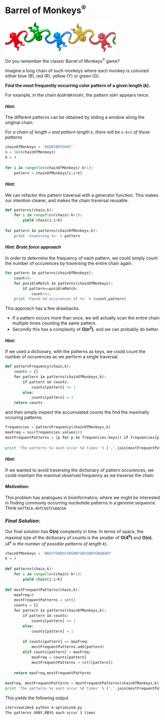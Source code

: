 # Barrel of Monkeys<sup>&reg;</sup>

![Monkeys](images/BarrelOfMonkeys.gif "Monkeys!")


Do you remember the classic Barrel of Monkeys<sup>&reg;</sup> game?

Imagine a long chain of such monkeys where each monkey is coloured
either blue (B), red (R), yellow (Y) or green (G).

**Find the most frequently occurring color pattern of a given length (*k*).**

For example, in the chain  `BGGRYBRYGGRY`, the pattern `GGRY` appears twice.

#### *Hint:*
The different patterns can be obtained by sliding a window along the original chain.

*For a chain of length `n` and pattern length `k`, there will be `n-k+1` of these patterns*

```python
chainOfMonkeys = 'BGGRYBRYGGRY'
n = len(chainOfMonkeys)
k = 4

for i in range(len(chainOfMonkeys)-k+1):
    pattern = chainOfMonkeys[i:i+k]
```
#### *Hint:*
We can refactor this pattern traversal with a generator function. This makes our intention clearer, and makes the chain traversal reusable.

```python
def patterns(chain,k):
    for i in range(len(chain)-k+1):
        yield chain[i:i+k]

for pattern in patterns(chainOfMonkeys,k):
    print 'examining %s' % pattern
```


#### *Hint: Brute force approach*
In order to determine the frequency of each pattern,
we could simply count the number of occurences by traversing the entire chain again.

```python
for pattern in patterns(chainOfMonkeys):
    count=0;
    for posibleMatch in patterns(chainOfMonkeys):
        if pattern==posibleMatch:
            count+=1;
    print 'Found %d occurences of %s' % (count,pattern)
```

This approach has a few drawbacks.

* If a pattern occurs more than once, we will actually scan the entire chain multiple times counting the same pattern.
* Secondly this has a complexity of **O(n<sup>2</sup>)**, and we can probably do better.

#### *Hint:*
If we used a dictionary, with the patterns as keys, we could count the number of occurences as we perform a single traversal.

```python
def patternFrequency(chain,k):
    counts = {}
    for pattern in patterns(chainOfMonkeys,k):
        if pattern in counts:
            counts[pattern] += 1
        else:
            counts[pattern] = 1
    return counts
```
 and then simply inspect the accumulated counts the find the maximally occuring patterns:
```python
frequencies = patternFrequency(chainOfMonkeys,k)
maxFreq = max(frequencies.values())
mostFrequentPatterns = [p for p in frequencies.keys() if frequencies[p]==maxFreq]

print 'The patterns %s each occur %d times' % (','.join(mostFrequentPatterns),maxFreq)
```

#### *Hint:*
If we wanted to avoid traversing the dictionary of pattern occurences, we could maintain the maximal observed frequency as we traverse the chain.

#### *Motivation:*
This problem has analogues in bioinformatics; where we might be interested in finding commonly occurring nucleotide patterns in a genome sequence. Think `GATTACA-AGTCGGTCGAACGA`

### *Final Solution:*
Our final solution has **O(n)** complexity in time. In terms of space, the maximal size of the dictionary of counts is the smaller of **O(4<sup>k</sup>)** and **O(n)**. (*4<sup>k</sup> is the number of possible patterns of length k*).

```python
chainOfMonkeys = 'BRGYYGRBYGYRGRBYGBYGRBYGBGBGRY'
k = 4

def patterns(chain,k):
    for i in range(len(chain)-k+1):
        yield chain[i:i+k]

def mostFrequentPatterns(chain,k):
    maxFreq=0
    mostFrequentPatterns = set()
    counts = {}
    for pattern in patterns(chainOfMonkeys,k):
        if pattern in counts:
            counts[pattern] += 1
        else:
            counts[pattern] = 1

        if counts[pattern] == maxFreq:
            mostFrequentPatterns.add(pattern)
        elif counts[pattern] > maxFreq:
            maxFreq = counts[pattern]
            mostFrequentPatterns = set([pattern])

    return maxFreq,mostFrequentPatterns

maxFreq, mostFrequentPatterns = mostFrequentPatterns(chainOfMonkeys,k)
print 'The patterns %s each occur %d times' % (','.join(mostFrequentPatterns),maxFreq)
```
 
This yields the following output
```bash
iterviewCake$ python 4-optimized.py
The patterns GRBY,RBYG each occur 3 times
```

